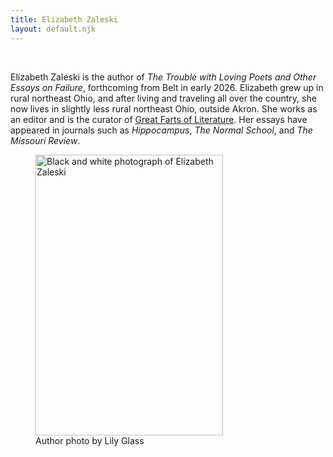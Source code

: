 ```yaml
---
title: Elizabeth Zaleski
layout: default.njk
---
```


<br>

Elizabeth Zaleski is the author of *The Trouble with Loving Poets and Other Essays on Failure*, forthcoming from Belt in early 2026. Elizabeth grew up in rural northeast Ohio, and after living and traveling all over the country, she now lives in slightly less rural northeast Ohio, outside Akron. She works as an editor and is the curator of <a href="https://greatfartsofliterature.com/">Great Farts of Literature</a>. Her essays have appeared in journals such as *Hippocampus*, *The Normal School*, and *The Missouri Review*.

<figure class="image">
  <img src="/assets/images/2025Elizabeth17BW.jpg-2" alt="Black and white photograph of Elizabeth Zaleski" width="300" height="449"/>
  <figcaption>Author photo by Lily Glass</figcaption>
</figure>

